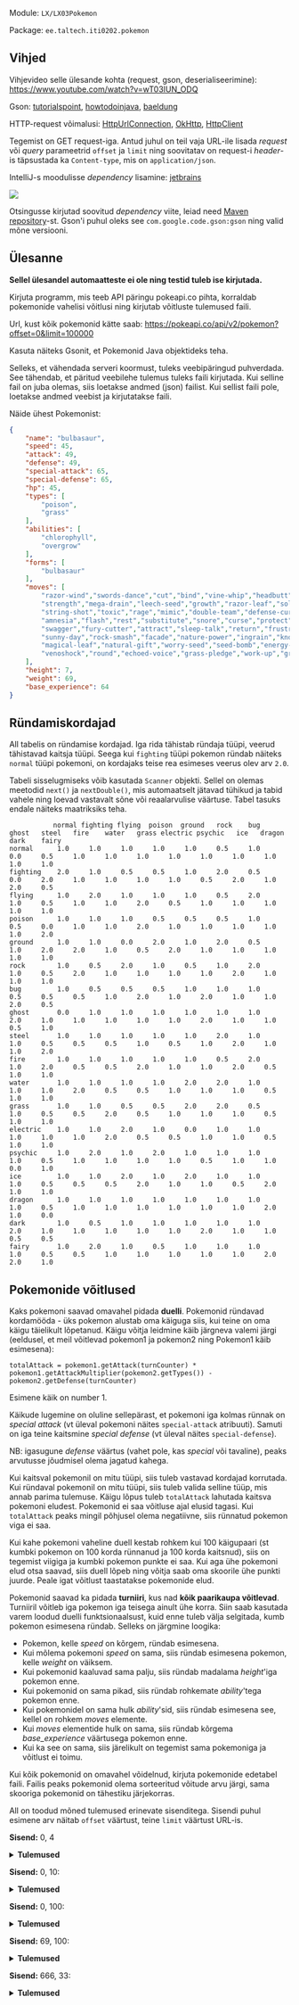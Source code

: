 Module: `LX/LX03Pokemon`

Package: `ee.taltech.iti0202.pokemon`

## Vihjed

Vihjevideo selle ülesande kohta (request, gson, deserialiseerimine): https://www.youtube.com/watch?v=wT03IUN_ODQ

Gson: [tutorialspoint](https://www.tutorialspoint.com/gson/gson_quick_guide.htm), [howtodoinjava](https://howtodoinjava.com/gson/gson/), [baeldung](https://www.baeldung.com/gson-deserialization-guide)

HTTP-request võimalusi: [HttpUrlConnection](https://www.baeldung.com/java-http-request), [OkHttp](https://www.baeldung.com/guide-to-okhttp), [HttpClient](https://www.baeldung.com/java-9-http-client)

Tegemist on GET request-iga. Antud juhul on teil vaja URL-ile lisada *request* või *query* parameetrid `offset` ja `limit`
ning soovitatav on request-i *header*-is täpsustada ka `Content-type`, mis on `application/json`.

IntelliJ-s moodulisse *dependency* lisamine: [jetbrains](https://www.jetbrains.com/help/idea/working-with-module-dependencies.html)

![](https://iti0202.pages.taltech.ee/public/files/ex13_IntelliJ_Dependency.png)

Otsingusse kirjutad soovitud *dependency* viite, leiad need [Maven repository](https://mvnrepository.com/)-st.
Gson'i puhul oleks see `com.google.code.gson:gson` ning valid mõne versiooni.

## Ülesanne

**Sellel ülesandel automaatteste ei ole ning testid tuleb ise kirjutada.**

Kirjuta programm, mis teeb API päringu pokeapi.co pihta, korraldab pokemonide vahelisi võitlusi ning kirjutab võitluste tulemused faili.

Url, kust kõik pokemonid kätte saab: https://pokeapi.co/api/v2/pokemon?offset=0&limit=100000

Kasuta näiteks Gsonit, et Pokemonid Java objektideks teha.

Selleks, et vähendada serveri koormust, tuleks veebipäringud puhverdada. See tähendab, et päritud veebilehe tulemus tuleks faili kirjutada. Kui selline fail on juba olemas, siis loetakse andmed (json) failist. Kui sellist faili pole, loetakse andmed veebist ja kirjutatakse faili.

Näide ühest Pokemonist:
```json
{
    "name": "bulbasaur",
    "speed": 45,
    "attack": 49,
    "defense": 49,
    "special-attack": 65,
    "special-defense": 65,
    "hp": 45,
    "types": [
        "poison",
        "grass"
    ],
    "abilities": [
        "chlorophyll",
        "overgrow"
    ],
    "forms": [
        "bulbasaur"
    ],
    "moves": [
        "razor-wind","swords-dance","cut","bind","vine-whip","headbutt","tackle","body-slam","take-down","double-edge","growl",
        "strength","mega-drain","leech-seed","growth","razor-leaf","solar-beam","poison-powder","sleep-powder","petal-dance",
        "string-shot","toxic","rage","mimic","double-team","defense-curl","light-screen","reflect","bide","sludge","skull-bash",
        "amnesia","flash","rest","substitute","snore","curse","protect","sludge-bomb","mud-slap","giga-drain","endure","charm",
        "swagger","fury-cutter","attract","sleep-talk","return","frustration","safeguard","sweet-scent","synthesis","hidden-power",
        "sunny-day","rock-smash","facade","nature-power","ingrain","knock-off","secret-power","grass-whistle","bullet-seed",
        "magical-leaf","natural-gift","worry-seed","seed-bomb","energy-ball","leaf-storm","power-whip","captivate","grass-knot",
        "venoshock","round","echoed-voice","grass-pledge","work-up","grassy-terrain","confide"
    ],
    "height": 7,
    "weight": 69,
    "base_experience": 64
}
```

Ründamiskordajad
----

All tabelis on ründamise kordajad. Iga rida tähistab ründaja tüüpi, veerud tähistavad kaitsja tüüpi. Seega kui `fighting` tüüpi pokemon ründab näiteks `normal` tüüpi pokemoni, on kordajaks teise rea esimeses veerus olev arv `2.0`.

Tabeli sisselugmiseks võib kasutada `Scanner` objekti. Sellel on olemas meetodid `next()` ja `nextDouble()`, mis automaatselt jätavad tühikud ja tabid vahele ning loevad vastavalt sõne või reaalarvulise väärtuse. Tabel tasuks endale näiteks maatriksiks teha.

```
           normal fighting flying  poison  ground   rock    bug    ghost   steel   fire    water   grass electric psychic   ice   dragon   dark    fairy
normal      1.0     1.0     1.0     1.0     1.0     0.5     1.0     0.0     0.5     1.0     1.0     1.0     1.0     1.0     1.0     1.0     1.0     1.0
fighting    2.0     1.0     0.5     0.5     1.0     2.0     0.5     0.0     2.0     1.0     1.0     1.0     1.0     0.5     2.0     1.0     2.0     0.5
flying      1.0     2.0     1.0     1.0     1.0     0.5     2.0     1.0     0.5     1.0     1.0     2.0     0.5     1.0     1.0     1.0     1.0     1.0
poison      1.0     1.0     1.0     0.5     0.5     0.5     1.0     0.5     0.0     1.0     1.0     2.0     1.0     1.0     1.0     1.0     1.0     2.0
ground      1.0     1.0     0.0     2.0     1.0     2.0     0.5     1.0     2.0     2.0     1.0     0.5     2.0     1.0     1.0     1.0     1.0     1.0
rock        1.0     0.5     2.0     1.0     0.5     1.0     2.0     1.0     0.5     2.0     1.0     1.0     1.0     1.0     2.0     1.0     1.0     1.0
bug         1.0     0.5     0.5     0.5     1.0     1.0     1.0     0.5     0.5     0.5     1.0     2.0     1.0     2.0     1.0     1.0     2.0     0.5
ghost       0.0     1.0     1.0     1.0     1.0     1.0     1.0     2.0     1.0     1.0     1.0     1.0     1.0     2.0     1.0     1.0     0.5     1.0
steel       1.0     1.0     1.0     1.0     1.0     2.0     1.0     1.0     0.5     0.5     0.5     1.0     0.5     1.0     2.0     1.0     1.0     2.0
fire        1.0     1.0     1.0     1.0     1.0     0.5     2.0     1.0     2.0     0.5     0.5     2.0     1.0     1.0     2.0     0.5     1.0     1.0
water       1.0     1.0     1.0     1.0     2.0     2.0     1.0     1.0     1.0     2.0     0.5     0.5     1.0     1.0     1.0     0.5     1.0     1.0
grass       1.0     1.0     0.5     0.5     2.0     2.0     0.5     1.0     0.5     0.5     2.0     0.5     1.0     1.0     1.0     0.5     1.0     1.0
electric    1.0     1.0     2.0     1.0     0.0     1.0     1.0     1.0     1.0     1.0     2.0     0.5     0.5     1.0     1.0     0.5     1.0     1.0
psychic     1.0     2.0     1.0     2.0     1.0     1.0     1.0     1.0     0.5     1.0     1.0     1.0     1.0     0.5     1.0     1.0     0.0     1.0
ice         1.0     1.0     2.0     1.0     2.0     1.0     1.0     1.0     0.5     0.5     0.5     2.0     1.0     1.0     0.5     2.0     1.0     1.0
dragon      1.0     1.0     1.0     1.0     1.0     1.0     1.0     1.0     0.5     1.0     1.0     1.0     1.0     1.0     1.0     2.0     1.0     0.0
dark        1.0     0.5     1.0     1.0     1.0     1.0     1.0     2.0     1.0     1.0     1.0     1.0     1.0     2.0     1.0     1.0     0.5     0.5
fairy       1.0     2.0     1.0     0.5     1.0     1.0     1.0     1.0     0.5     0.5     1.0     1.0     1.0     1.0     1.0     2.0     2.0     1.0
```

Pokemonide võitlused
----

Kaks pokemoni saavad omavahel pidada **duelli**. Pokemonid ründavad kordamööda - üks pokemon alustab oma käiguga siis, kui teine on oma käigu täielikult lõpetanud. Käigu võitja leidmine käib järgneva valemi järgi (eeldusel, et meil võitlevad pokemon1 ja pokemon2 ning Pokemon1 käib esimesena):
```
totalAttack = pokemon1.getAttack(turnCounter) * pokemon1.getAttackMultiplier(pokemon2.getTypes()) - pokemon2.getDefense(turnCounter)
```
Esimene käik on number 1.

Käikude lugemine on oluline sellepärast, et pokemoni iga kolmas rünnak on *special attack* (vt üleval pokemoni näites `special-attack` atribuuti). Samuti on iga teine kaitsmine *special defense* (vt üleval näites `special-defense`). 

NB: igasugune *defense* väärtus (vahet pole, kas *special* või tavaline), peaks arvutusse jõudmisel olema jagatud kahega.

Kui kaitsval pokemonil on mitu tüüpi, siis tuleb vastavad kordajad korrutada. Kui ründaval pokemonil on mitu tüüpi, siis tuleb valida selline tüüp, mis annab parima tulemuse. Käigu lõpus tuleb `totalAttack` lahutada kaitsva pokemoni eludest. Pokemonid ei saa võitluse ajal elusid tagasi. Kui `totalAttack` peaks mingil põhjusel olema negatiivne, siis rünnatud pokemon viga ei saa.

Kui kahe pokemoni vaheline duell kestab rohkem kui 100 käigupaari (st kumbki pokemon on 100 korda rünnanud ja 100 korda kaitsnud), siis on tegemist viigiga ja kumbki pokemon punkte ei saa.
Kui aga ühe pokemoni elud otsa saavad, siis duell lõpeb ning võitja saab oma skoorile ühe punkti juurde. Peale igat võitlust taastatakse pokemonide elud.

Pokemonid saavad ka pidada **turniiri**, kus nad **kõik paarikaupa võitlevad**. Turniiril võitleb iga pokemon iga teisega ainult ühe korra. Siin saab kasutada varem loodud duelli funktsionaalsust, kuid enne tuleb välja selgitada, kumb pokemon esimesena ründab. Selleks on järgmine loogika: 
* Pokemon, kelle *speed* on kõrgem, ründab esimesena.
* Kui mõlema pokemoni *speed* on sama, siis ründab esimesena pokemon, kelle *weight* on väiksem.
* Kui pokemonid kaaluvad sama palju, siis ründab madalama *height*'iga pokemon enne.
* Kui pokemonid on sama pikad, siis ründab rohkemate *ability*'tega pokemon enne.
* Kui pokemonidel on sama hulk *ability*'sid, siis ründab esimesena see, kellel on rohkem *moves* elemente.
* Kui *moves* elementide hulk on sama, siis ründab kõrgema *base_experience* väärtusega pokemon enne.
* Kui ka see on sama, siis järelikult on tegemist sama pokemoniga ja võitlust ei toimu. 

Kui kõik pokemonid on omavahel võidelnud, kirjuta pokemonide edetabel faili. Failis peaks pokemonid olema sorteeritud võitude arvu järgi, sama skooriga pokemonid on tähestiku järjekorras.

All on toodud mõned tulemused erinevate sisenditega. Sisendi puhul esimene arv näitab `offset` väärtust, teine `limit` väärtust URL-is.

**Sisend:** 0, 4

<details>
<summary><strong>Tulemused</strong></summary>

```
venusaur 3
charmander 2
ivysaur 1
bulbasaur 0
```

</details>


**Sisend:** 0, 10:

<details>
<summary><strong>Tulemused</strong></summary>

```
charizard 7
venusaur 7
blastoise 6
charmeleon 5
ivysaur 5
bulbasaur 4
wartortle 4
charmander 3
squirtle 3
caterpie 0
```

</details>


**Sisend:** 0, 100:

<details>
<summary><strong>Tulemused</strong></summary>

```
slowbro 89
tentacruel 88
dodrio 87
kingler 86
nidoking 83
cloyster 82
nidoqueen 82
pidgeot 82
muk 80
blastoise 79
charizard 79
fearow 79
dewgong 77
hypno 77
venusaur 77
arcanine 75
golbat 75
magneton 75
victreebel 75
poliwrath 74
golduck 72
raichu 72
slowpoke 72
sandslash 71
gengar 70
golem 69
dugtrio 68
rapidash 67
arbok 66
ninetales 65
machamp 64
beedrill 63
vileplume 63
wigglytuff 63
farfetchd 58
graveler 58
venomoth 58
persian 57
haunter 56
raticate 56
weepinbell 56
poliwhirl 55
grimer 53
primeape 53
alakazam 52
doduo 52
ivysaur 52
krabby 52
pidgeotto 52
geodude 51
wartortle 51
machoke 50
ponyta 50
clefable 49
onix 49
charmeleon 48
gloom 48
parasect 47
nidorino 46
magnemite 45
nidorina 45
butterfree 44
sandshrew 43
bellsprout 40
growlithe 40
tentacool 40
drowzee 37
spearow 37
venonat 37
bulbasaur 34
zubat 34
psyduck 33
seel 33
oddish 31
gastly 30
paras 30
shellder 30
machop 29
charmander 28
pikachu 28
squirtle 28
mankey 27
ekans 26
poliwag 24
diglett 23
nidoran-m 23
clefairy 22
kadabra 22
nidoran-f 21
pidgey 21
voltorb 20
vulpix 18
jigglypuff 17
meowth 14
rattata 13
weedle 10
kakuna 7
caterpie 3
metapod 3
abra 0
```

</details>


**Sisend:** 69, 100:

<details>
<summary><strong>Tulemused</strong></summary>

```
mewtwo 93
gyarados 91
mew 89
kabutops 88
dragonite 86
snorlax 85
aerodactyl 82
lapras 80
zapdos 80
articuno 78
tauros 78
kangaskhan 77
starmie 77
kingler 76
magneton 76
tentacruel 76
slowbro 75
feraligatr 74
scyther 73
cloyster 70
exeggutor 69
moltres 69
omastar 69
dodrio 68
pinsir 68
electabuzz 67
muk 67
victreebel 67
crobat 66
dewgong 65
rhydon 64
golem 63
vaporeon 63
hypno 62
jolteon 62
seaking 62
dragonair 61
gengar 58
kabuto 57
meganium 56
flareon 55
hitmonlee 55
rapidash 54
slowpoke 54
weepinbell 54
hitmonchan 52
typhlosion 52
weezing 52
croconaw 51
graveler 51
rhyhorn 51
magmar 50
electrode 48
furret 47
seadra 47
ariados 45
noctowl 45
haunter 44
krabby 44
marowak 44
farfetchd 43
geodude 43
onix 43
bayleef 41
jynx 41
tangela 41
exeggcute 40
ponyta 39
mr-mime 37
omanyte 37
doduo 36
goldeen 36
grimer 35
totodile 35
magnemite 34
chikorita 31
cubone 30
dratini 30
quilava 30
lickitung 29
porygon 29
tentacool 29
shellder 26
ledian 25
seel 25
koffing 24
gastly 22
staryu 22
cyndaquil 19
drowzee 19
eevee 19
horsea 16
voltorb 13
spinarak 11
ditto 10
hoothoot 9
ledyba 9
chansey 5
sentret 2
magikarp 0
```

</details>


**Sisend:** 666, 33:

<details>
<summary><strong>Tulemused</strong></summary>

```
barbaracle 28
malamar 27
doublade 26
gogoat 26
tyrantrum 25
pangoro 24
aegislash-shield 23
slurpuff 23
pyroar 22
florges 21
aurorus 20
clawitzer 20
honedge 20
heliolisk 19
aromatisse 18
dragalge 18
furfrou 18
tyrunt 15
meowstic-male 14
litleo 13
skiddo 13
skrelp 13
spritzee 11
espurr 10
pancham 10
floette 9
inkay 9
amaura 8
swirlix 8
binacle 5
clauncher 5
helioptile 5
flabebe 2
```

</details>



